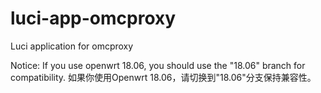 # luci-app-omcproxy
Luci application for omcproxy

Notice:
If you use openwrt 18.06, you should use the "18.06" branch for compatibility.
如果你使用Openwrt 18.06，请切换到"18.06"分支保持兼容性。
